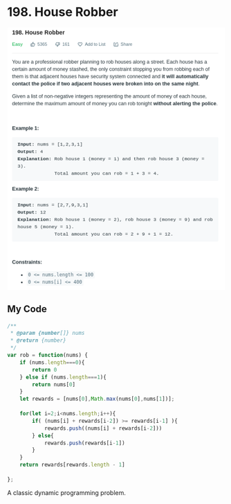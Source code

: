 # 198. House Robber

![](.gitbook/assets/image%20%2826%29.png)

## My Code

```javascript
/**
 * @param {number[]} nums
 * @return {number}
 */
var rob = function(nums) {
    if (nums.length===0){
        return 0
    } else if (nums.length===1){
        return nums[0]
    } 
    let rewards = [nums[0],Math.max(nums[0],nums[1])];
    
    for(let i=2;i<nums.length;i++){
        if( (nums[i] + rewards[i-2]) >= rewards[i-1] ){
            rewards.push((nums[i] + rewards[i-2]))
        } else{
            rewards.push(rewards[i-1])
        }
    }
    return rewards[rewards.length - 1]
    
};
```

A classic dynamic programming problem.

